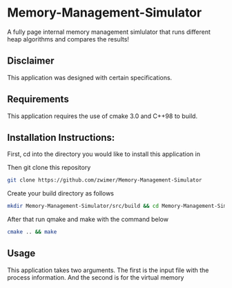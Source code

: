 # Memory-Management-Simulator

A fully page internal memory management simlulator that runs different heap algorithms and compares the results!

## Disclaimer

This application was designed with certain specifications.

## Requirements

This application requires the use of cmake 3.0 and C++98 to build.

## Installation Instructions:

First, cd into the directory you would like to install this application in

Then git clone this repository
```bash
git clone https://github.com/zwimer/Memory-Management-Simulator
```

Create your build directory as follows
```bash
mkdir Memory-Management-Simulator/src/build && cd Memory-Management-Simulator/src/build/
```

After that run qmake and make with the command below
```bash
cmake .. && make
```

## Usage
This application takes two arguments. The first is the input file with the process information. And the second is for the virtual memory
